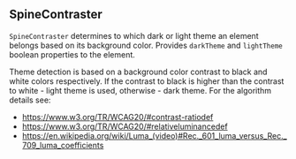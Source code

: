 ## SpineContraster

`SpineContraster` determines to which dark or light theme an element belongs based on its
background color. Provides `darkTheme` and `lightTheme` boolean properties to the element.

Theme detection is based on a background color contrast to black and white colors
respectively. If the contrast to black is higher than the contrast to white - light
theme is used, otherwise - dark theme.
For the algorithm details see:
- https://www.w3.org/TR/WCAG20/#contrast-ratiodef
- https://www.w3.org/TR/WCAG20/#relativeluminancedef
- https://en.wikipedia.org/wiki/Luma_(video)#Rec._601_luma_versus_Rec._709_luma_coefficients
